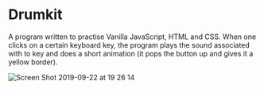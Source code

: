 # Drumkit #

A program written to practise Vanilla JavaScript, HTML and CSS. When one clicks on a certain keyboard key, the program plays the sound associated with to key and does a short animation (it pops the button up and gives it a yellow border).





![Screen Shot 2019-09-22 at 19 26 14](https://user-images.githubusercontent.com/33669463/65392679-3746b580-dd6f-11e9-870e-0054594990b7.png)
